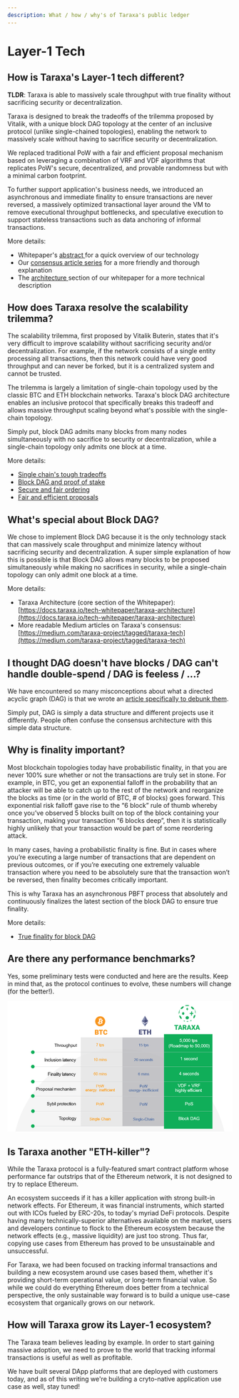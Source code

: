 ```yaml
---
description: What / how / why's of Taraxa's public ledger
---
```


# Layer-1 Tech

## How is Taraxa's Layer-1 tech different? 

**TLDR**: Taraxa is able to massively scale throughput with true finality without sacrificing security or decentralization. 

Taraxa is designed to break the tradeoffs of the trilemma proposed by Vitalik, with a unique block DAG topology at the center of an inclusive protocol \(unlike single-chained topologies\), enabling the network to massively scale without having to sacrifice security or decentralization. 

We replaced traditional PoW with a fair and efficient proposal mechanism based on leveraging a combination of VRF and VDF algorithms that replicates PoW's secure, decentralized, and provable randomness but with a minimal carbon footprint. 

To further support application's business needs, we introduced an asynchronous and immediate finality to ensure transactions are never reversed, a massively optimized transactional layer around the VM to remove executional throughput bottlenecks, and speculative execution to support stateless transactions such as data anchoring of informal transactions. 

More details: 

* Whitepaper's [abstract ](../tech-whitepaper/abstract.md)for a quick overview of our technology
* Our [consensus article series](https://medium.com/taraxa-project/tagged/taraxa-tech) for a more friendly and thorough explanation
* The [architecture ](../tech-whitepaper/taraxa-architecture.md)section of our whitepaper for a more technical description

## How does Taraxa resolve the **scalability** trilemma?

The scalability trilemma, first proposed by Vitalik Buterin, states that it's very difficult to improve scalability without sacrificing security and/or decentralization. For example, if the network consists of a single entity processing all transactions, then this network could have very good throughput and can never be forked, but it is a centralized system and cannot be trusted. 

The trilemma is largely a limitation of single-chain topology used by the classic BTC and ETH blockchain networks. Taraxa's block DAG architecture enables an inclusive protocol that specifically breaks this tradeoff and allows massive throughput scaling beyond what's possible with the single-chain topology. 

Simply put, block DAG admits many blocks from many nodes simultaneously with no sacrifice to security or decentralization, while a single-chain topology only admits one block at a time.

More details: 

* [Single chain's tough tradeoffs](https://medium.com/taraxa-project/single-chains-tough-trade-offs-1-5-55a407a1eb10)
* [Block DAG and proof of stake](https://medium.com/taraxa-project/block-dag-and-pos-2626b973afd7)
* [Secure and fair ordering](https://medium.com/taraxa-project/taraxa-consensus-3-5-secure-and-fair-block-dag-ordering-ed4203420ac6)
* [Fair and efficient proposals](https://medium.com/taraxa-project/taraxa-consensus-4-5-fair-and-efficient-proposals-e91293bad0b0)

## What's special about Block DAG? 

We chose to implement Block DAG because it is the only technology stack that can massively scale throughput and minimize latency without sacrificing security and decentralization. A super simple explanation of how this is possible is that Block DAG allows many blocks to be proposed simultaneously while making no sacrifices in security, while a single-chain topology can only admit one block at a time. 

More details: 

* Taraxa Architecture \(core section of the Whitepaper\): [https://docs.taraxa.io/tech-whitepaper/taraxa-architecture](https://docs.taraxa.io/tech-whitepaper/taraxa-architecture)
* More readable Medium articles on Taraxa's consensus: [https://medium.com/taraxa-project/tagged/taraxa-tech](https://medium.com/taraxa-project/tagged/taraxa-tech) 

## I thought DAG doesn't have blocks / DAG can't handle double-spend / DAG is feeless / ...? 

We have encountered so many misconceptions about what a directed acyclic graph \(DAG\) is that we wrote an [article specifically to debunk them](https://medium.com/taraxa-project/debunking-misconceptions-about-dag-150fcc6c6e7).

Simply put, DAG is simply a data structure and different projects use it differently. People often confuse the consensus architecture with this simple data structure.  

## Why is finality important? 

Most blockchain topologies today have probabilistic finality, in that you are never 100% sure whether or not the transactions are truly set in stone. For example, in BTC, you get an exponential falloff in the probability that an attacker will be able to catch up to the rest of the network and reorganize the blocks as time \(or in the world of BTC, \# of blocks\) goes forward. This exponential risk falloff gave rise to the “6 block” rule of thumb whereby once you’ve observed 5 blocks built on top of the block containing your transaction, making your transaction “6 blocks deep”, then it is statistically highly unlikely that your transaction would be part of some reordering attack.

In many cases, having a probabilistic finality is fine. But in cases where you’re executing a large number of transactions that are dependent on previous outcomes, or if you’re executing one extremely valuable transaction where you need to be absolutely sure that the transaction won’t be reversed, then finality becomes critically important.

This is why Taraxa has an asynchronous PBFT process that absolutely and continuously finalizes the latest section of the block DAG to ensure true finality. 

More details: 

* [True finality for block DAG](https://medium.com/taraxa-project/taraxa-consensus-5-5-true-finality-for-block-dag-9e5a18538b1e)

## Are there any performance benchmarks? 

Yes, some preliminary tests were conducted and here are the results. Keep in mind that, as the protocol continues to evolve, these numbers will change \(for the better!\). 

![](../.gitbook/assets/performance.png)

## Is Taraxa another "ETH-killer"? 

While the Taraxa protocol is a fully-featured smart contract platform whose performance far outstrips that of the Ethereum network, it is not designed to try to replace Ethereum. 

An ecosystem succeeds if it has a killer application with strong built-in network effects. For Ethereum, it was financial instruments, which started out with ICOs fueled by ERC-20s, to today's myriad DeFi protocols. Despite having many technically-superior alternatives available on the market, users and developers continue to flock to the Ethereum ecosystem because the network effects \(e.g., massive liquidity\) are just too strong. Thus far, copying use cases from Ethereum has proved to be unsustainable and unsuccessful. 

For Taraxa, we had been focused on tracking informal transactions and building a new ecosystem around use cases based them, whether it's providing short-term operational value, or long-term financial value. So while we could do everything Ethereum does better from a technical perspective, the only sustainable way forward is to build a unique use-case ecosystem that organically grows on our network. 

## How will Taraxa grow its Layer-1 ecosystem? 

The Taraxa team believes leading by example. In order to start gaining massive adoption, we need to prove to the world that tracking informal transactions is useful as well as profitable. 

We have built several DApp platforms that are deployed with customers today, and as of this writing we're building a cryto-native application use case as well, stay tuned! 



